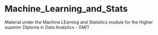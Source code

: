 # Machine_Learning_and_Stats
Material under the Machine LEarning and Statistics module for the Higher superior Diploma in Data Analytics - GMIT
